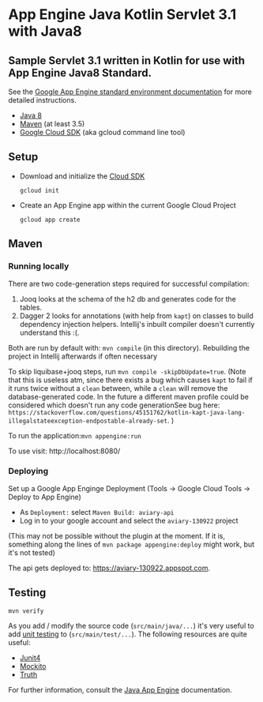 App Engine Java Kotlin Servlet 3.1 with Java8
===

## Sample Servlet 3.1 written in Kotlin for use with App Engine Java8 Standard.

See the [Google App Engine standard environment documentation][ae-docs] for more
detailed instructions.

[ae-docs]: https://cloud.google.com/appengine/docs/java/

* [Java 8](http://www.oracle.com/technetwork/java/javase/downloads/index.html)
* [Maven](https://maven.apache.org/download.cgi) (at least 3.5)
* [Google Cloud SDK](https://cloud.google.com/sdk/) (aka gcloud command line tool)

## Setup

* Download and initialize the [Cloud SDK](https://cloud.google.com/sdk/)

    `gcloud init`

* Create an App Engine app within the current Google Cloud Project

    `gcloud app create`

## Maven
### Running locally
There are two code-generation steps required for successful compilation:
1. Jooq looks at the schema of the h2 db and generates code for the tables. 
1. Dagger 2 looks for annotations (with help from `kapt`) on classes to
build dependency injection helpers.
Intellij's inbuilt compiler doesn't currently understand this :(.

Both are run by default with: `mvn compile` (in this directory). Rebuilding the project in Intellij afterwards if often
necessary

To skip liquibase+jooq steps, run `mvn compile -skipDbUpdate=true`. (Note that this is useless atm, since there
exists a bug which causes `kapt` to fail if it runs twice without a `clean` between, while a `clean` will remove the
database-generated code. In the future a different maven profile could be considered which doesn't run any code
generationSee bug here:
`https://stackoverflow.com/questions/45151762/kotlin-kapt-java-lang-illegalstateexception-endpostable-already-set`. )

To run the application:`mvn appengine:run`

To use visit: http://localhost:8080/

### Deploying
Set up a Google App Enginge Deployment (Tools -> Google Cloud Tools -> Deploy to App Engine)
   * As `Deployment:` select `Maven Build: aviary-api`
   * Log in to your google account and select the `aviary-130922` project

(This may not be possible without the plugin at the moment. If it is, something along the lines of 
`mvn package appengine:deploy`
might work, but it's not tested)

The api gets deployed to: https://aviary-130922.appspot.com.

## Testing

`mvn verify`

As you add / modify the source code (`src/main/java/...`) it's very useful to add [unit testing](https://cloud.google.com/appengine/docs/java/tools/localunittesting)
to (`src/main/test/...`).  The following resources are quite useful:

* [Junit4](http://junit.org/junit4/)
* [Mockito](http://mockito.org/)
* [Truth](http://google.github.io/truth/)


For further information, consult the
[Java App Engine](https://developers.google.com/appengine/docs/java/overview) documentation.
